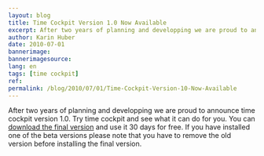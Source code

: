 ```yaml
---
layout: blog
title: Time Cockpit Version 1.0 Now Available
excerpt: After two years of planning and developping we are proud to announce time cockpit version 1.0. Try time cockpit and see what it can do for you. You can download the final version and use it 30 days for free. If you have installed one of the beta versions please note that you have to remove the old version before installing the final version.
author: Karin Huber
date: 2010-07-01
bannerimage: 
bannerimagesource: 
lang: en
tags: [time cockpit]
ref: 
permalink: /blog/2010/07/01/Time-Cockpit-Version-10-Now-Available
---
```


<p>After two years of planning and developping we are proud to announce time cockpit version 1.0. Try time cockpit and see what it can do for you. You can <a href="{{site.baseurl}}/create-trial-account/">download the final version</a> and use it 30 days for free. If you have installed one of the beta versions please note that you have to remove the old version before installing the final version.</p>